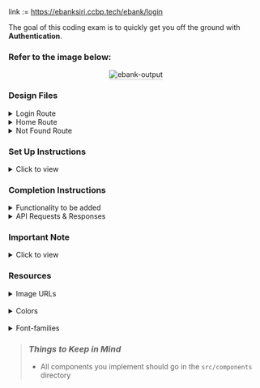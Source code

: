 link := https://ebanksiri.ccbp.tech/ebank/login



The goal of this coding exam is to quickly get you off the ground with **Authentication**.

### Refer to the image below:

<div style="text-align: center;">
    <img src="https://assets.ccbp.in/frontend/content/react-js/ebank-output-v2.gif" alt="ebank-output" style="max-width:70%;box-shadow:0 2.8px 2.2px rgba(0, 0, 0, 0.12)">
</div>

### Design Files

<details>
<summary>Login Route</summary>

- [Medium (Size >= 768px), Large (Size >= 992px) and Extra Large (Size >= 1200px) - Login](https://assets.ccbp.in/frontend/react-js/ebank-login-route-img.png)
- [Medium (Size >= 768px), Large (Size >= 992px) and Extra Large (Size >= 1200px) - Login Failure](https://assets.ccbp.in/frontend/react-js/ebank-login-failure-route-img.png)

</details>

<details>
<summary>Home Route</summary>

- [Medium (Size >= 768px), Large (Size >= 992px) and Extra Large (Size >= 1200px) - Home](https://assets.ccbp.in/frontend/react-js/ebank-home-route-img.png)

</details>

<details>
<summary>Not Found Route</summary>

- [Medium (Size >= 768px), Large (Size >= 992px) and Extra Large (Size >= 1200px) - Home](https://assets.ccbp.in/frontend/react-js/ebank-not-found-route-img.png)

</details>

### Set Up Instructions

<details>
<summary>Click to view</summary>

- Download dependencies by running `npm install`
- Start up the app using `npm start`
</details>

### Completion Instructions

<details>
<summary>Functionality to be added</summary>
<br/>

The app must have the following functionalities

- **Login Route**

  - When invalid credentials are provided and the **Login** button is clicked, then the error message received from the response should be displayed
  - When valid credentials are provided and the **Login** button is clicked, then the page should be navigated to the Home Route
  - When an unauthenticated user tries to access the Home Route, then the page should be navigated to Login Route
  - When an authenticated user tries to access the Home Route, then the page should be navigated to the Home Route

- **Home Route**

  - When an _authenticated_ user tries to access the Login Route, then the page should be navigated to the Home Route
  - When the **Logout** button is clicked, then the page should be navigated to the Login Route

- **Not Found Route**
  - When a random path is provided in the URL, then the page should be navigated to the Not Found Route

</details>

<details>

<summary>API Requests & Responses</summary>
<br/>

**loginApiUrl**

#### API: `https://apis.ccbp.in/ebank/login`

#### Method: `POST`

#### Request:

```json
{
  "user_id": 142420,
  "pin": 231225
}
```

#### Description:

Returns a response based on the credentials provided

#### Sample Success Response:

```json
{
  "jwt_token": "eyJhbGciOiJIUzI1NiIsInR5cCI6IkpXVCJ9.eyJ1c2VybmFtZSI6IjE0MjQyMCIsInJvbGUiOiJQUklNRV9VU0VSIiwiaWF0IjoxNjM0MDk4NzYyfQ.ZUCC2J2zBjRhLVa1EI_4EnkZ-M-7hoVZoZFAu8GTmEQ"
}
```

#### Sample Failure Response:

```json
{
  "status_code": 401,
  "error_msg": "Invalid user ID"
}
```

</details>

### Important Note

<details>
<summary>Click to view</summary>

<br/>

**The following instructions are required for the tests to pass**

- Home Route should consist of `/` in the URL path
- Login Route should consist of `/ebank/login` in the URL path
- No need to use the `BrowserRouter` in `App.js` as we have already included in `index.js`

- User credentials

  ```text
   User ID: 142420
   PIN: 231225

  ```

</details>

### Resources

<details>
<summary>Image URLs</summary>

- [https://assets.ccbp.in/frontend/react-js/ebank-login-img.png](https://assets.ccbp.in/frontend/react-js/ebank-login-img.png) alt should be **website login**

- [https://assets.ccbp.in/frontend/react-js/ebank-logo-img.png](https://assets.ccbp.in/frontend/react-js/ebank-logo-img.png) alt should be **website logo**

- [https://assets.ccbp.in/frontend/react-js/ebank-digital-card-img.png](https://assets.ccbp.in/frontend/react-js/ebank-digital-card-img.png) alt should be **digital card**

- [https://assets.ccbp.in/frontend/react-js/ebank-not-found-img.png](https://assets.ccbp.in/frontend/react-js/ebank-not-found-img.png) alt should be **not found**

</details>
<br/>
<details>
<summary>Colors</summary>

<br/>

<div style="background-color: #152850; width: 150px; padding: 10px; color: white">Hex: #152850</div>
<div style="background-color: #e0eefe; width: 150px; padding: 10px; color: black">Hex: #e0eefe</div>
<div style="background-color: #183b56; width: 150px; padding: 10px; color: white">Hex: #183b56</div>
<div style="background-color: #5a7184; width: 150px; padding: 10px; color: white">Hex: #5a7184</div>
<div style="background-color: #ffffff; width: 150px; padding: 10px; color: black">Hex: #ffffff</div>
<div style="background-color: #c3cad9; width: 150px; padding: 10px; color: black">Hex: #c3cad9</div>
<div style="background-color: #1565d8; width: 150px; padding: 10px; color: white">Hex: #1565d8</div>
<div style="background-color: #ff0b37; width: 150px; padding: 10px; color: white">Hex: #ff0b37</div>
<div style="background-color: #f8fafc; width: 150px; padding: 10px; color: black">Hex: #f8fafc</div>

</details>
<br/>
<details>

<summary>Font-families</summary>

- Roboto

</details>

> ### _Things to Keep in Mind_
>
> - All components you implement should go in the `src/components` directory
